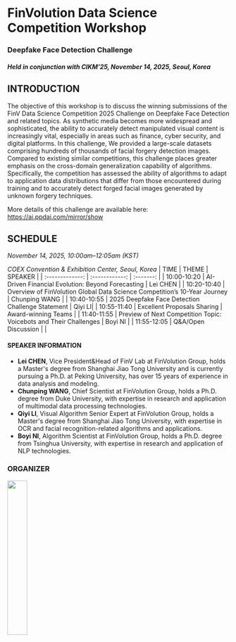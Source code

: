 # FinVolution Data Science Competition Workshop
### Deepfake Face Detection Challenge
##### Held in conjunction with CIKM'25, November 14, 2025, Seoul, Korea

## INTRODUCTION
The objective of this workshop is to discuss the winning submissions of the FinV Data Science Competition 2025 Challenge on Deepfake Face Detection and related topics. 
As synthetic media becomes more widespread and sophisticated, the ability to accurately detect manipulated visual content is increasingly vital, especially in areas such as finance, cyber security, and digital platforms. In this challenge, We provided a large-scale datasets comprising hundreds of thousands of facial forgery detection images. Compared to existing similar competitions, this challenge places greater emphasis on the cross-domain generalization capability of algorithms. Specifically, the competition has assessed the ability of algorithms to adapt to application data distributions that differ from those encountered during training and to accurately detect forged facial images generated by unknown forgery techniques.

More details of this challenge are available here: https://ai.ppdai.com/mirror/show 

## SCHEDULE
*November 14, 2025, 10:00am–12:05am (KST)*

*COEX Convention & Exhibition Center, Seoul, Korea*
|           TIME       |    THEME    | SPEAKER |
| :-------------: | :------------: | :-------:  |
| 10:00-10:20   | AI-Driven Financial Evolution: Beyond Forecasting | Lei CHEN |
| 10:20-10:40   | Overview of FinVolution Global Data Science Competition’s 10-Year Journey	 | Chunping WANG |
| 10:40-10:55  	 | 2025 Deepfake Face Detection Challenge Statement | Qiyi LI|
| 10:55-11:40    | Excellent Proposals Sharing | Award-winning Teams |
| 11:40-11:55   | Preview of Next Competition Topic: Voicebots and Their Challenges | Boyi NI |
| 11:55-12:05   | 	Q&A/Open Discussion	 | |

#### SPEAKER INFORMATION 
- **Lei CHEN**, Vice President&Head of FinV Lab at FinVolution Group, holds a Master's degree from Shanghai Jiao Tong University and is currently pursuing a Ph.D. at Peking University, has over 15 years of experience in data analysis and modeling.
- **Chunping WANG**, Chief Scientist at FinVolution Group, holds a Ph.D. degree from Duke University, with expertise in research and application of multimodal data processing technologies.
- **Qiyi LI**, Visual Algorithm Senior Expert at FinVolution Group, holds a Master's degree from Shanghai Jiao Tong University, with expertise in OCR and facial recognition-related algorithms and applications.
- **Boyi NI**, Algorithm Scientist at FinVolution Group, holds a Ph.D. degree from Tsinghua University, with expertise in research and application of NLP technologies.

### ORGANIZER
<img src="https://youke1.picui.cn/s1/2025/10/15/68ef71ee94c22.png" width="30%">  
